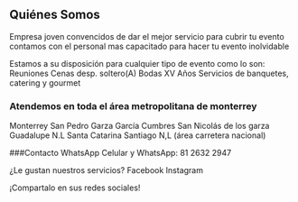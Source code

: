 ## Quiénes Somos

Empresa joven convencidos de dar el mejor servicio para cubrir tu evento contamos con el personal mas capacitado para hacer tu evento inolvidable

Estamos a su disposición para cualquier tipo de evento como lo son: 
Reuniones
Cenas
desp. soltero(A)
Bodas
XV Años
Servicios de banquetes, catering y gourmet 

### Atendemos en toda el área metropolitana de monterrey
Monterrey
San Pedro Garza García
Cumbres
San Nicolás de los garza
Guadalupe N.L
Santa Catarina
Santiago N,L (área carretera nacional)

###Contacto
WhatsApp
Celular y WhatsApp:
81 2632 2947

¿Le gustan nuestros servicios? 
Facebook
Instagram

¡Compartalo en sus redes sociales!

